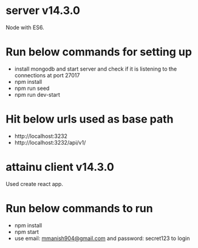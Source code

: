 # server v14.3.0
Node with ES6.

# Run below commands for setting up
* install mongodb and start server and check if it is listening to the connections at port 27017
* npm install
* npm run seed
* npm run dev-start


# Hit below urls used as base path
* http://localhost:3232
* http://localhost:3232/api/v1/


# attainu client v14.3.0
Used create react app.

# Run below commands to run
* npm install
* npm start
* use email: mmanish904@gmail.com and  password: secret123 to login